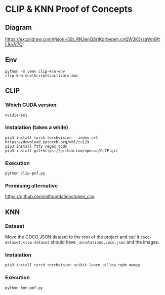 # CLIP & KNN Proof of Concepts

## Diagram

https://excalidraw.com/#json=5St_RN3enQSrtKdrbvpeh,cnQW3K5rzaWnGftLRn7r7Q

## Env

```
python -m venv clip-knn-env
clip-knn-env\Scripts\activate.bat
```

## CLIP

### Which CUDA version

```
nvidia-smi
```

### Instalation (takes a while)
```
pip3 install torch torchvision --index-url https://download.pytorch.org/whl/cu129
pip3 install ftfy regex tqdm
pip3 install git+https://github.com/openai/CLIP.git
```

### Execution
```
python clip-pof.py
```

### Promising alternative
https://github.com/mlfoundations/open_clip

## KNN

### Dataset

Move the COCO JSON dataset to the root of the project and call it `coco-dataset`. `coco-dataset` should have `_annotations.coco.json` and the images.

### Instalation
```
pip3 install torch torchvision scikit-learn pillow tqdm numpy
```

### Execution
```
python knn-pof.py
```
